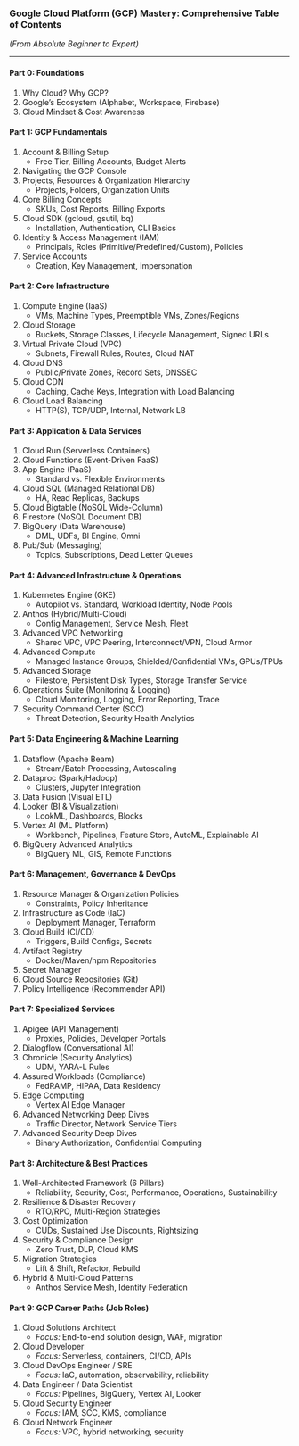 ### **Google Cloud Platform (GCP) Mastery: Comprehensive Table of Contents**  
*(From Absolute Beginner to Expert)*  

---

#### **Part 0: Foundations**  
1. Why Cloud? Why GCP?  
2. Google’s Ecosystem (Alphabet, Workspace, Firebase)  
3. Cloud Mindset & Cost Awareness  

#### **Part 1: GCP Fundamentals**  
1. Account & Billing Setup  
   - Free Tier, Billing Accounts, Budget Alerts  
2. Navigating the GCP Console  
3. Projects, Resources & Organization Hierarchy  
   - Projects, Folders, Organization Units  
4. Core Billing Concepts  
   - SKUs, Cost Reports, Billing Exports  
5. Cloud SDK (gcloud, gsutil, bq)  
   - Installation, Authentication, CLI Basics  
6. Identity & Access Management (IAM)  
   - Principals, Roles (Primitive/Predefined/Custom), Policies  
7. Service Accounts  
   - Creation, Key Management, Impersonation  

#### **Part 2: Core Infrastructure**  
1. Compute Engine (IaaS)  
   - VMs, Machine Types, Preemptible VMs, Zones/Regions  
2. Cloud Storage  
   - Buckets, Storage Classes, Lifecycle Management, Signed URLs  
3. Virtual Private Cloud (VPC)  
   - Subnets, Firewall Rules, Routes, Cloud NAT  
4. Cloud DNS  
   - Public/Private Zones, Record Sets, DNSSEC  
5. Cloud CDN  
   - Caching, Cache Keys, Integration with Load Balancing  
6. Cloud Load Balancing  
   - HTTP(S), TCP/UDP, Internal, Network LB  

#### **Part 3: Application & Data Services**  
1. Cloud Run (Serverless Containers)  
2. Cloud Functions (Event-Driven FaaS)  
3. App Engine (PaaS)  
   - Standard vs. Flexible Environments  
4. Cloud SQL (Managed Relational DB)  
   - HA, Read Replicas, Backups  
5. Cloud Bigtable (NoSQL Wide-Column)  
6. Firestore (NoSQL Document DB)  
7. BigQuery (Data Warehouse)  
   - DML, UDFs, BI Engine, Omni  
8. Pub/Sub (Messaging)  
   - Topics, Subscriptions, Dead Letter Queues  

#### **Part 4: Advanced Infrastructure & Operations**  
1. Kubernetes Engine (GKE)  
   - Autopilot vs. Standard, Workload Identity, Node Pools  
2. Anthos (Hybrid/Multi-Cloud)  
   - Config Management, Service Mesh, Fleet  
3. Advanced VPC Networking  
   - Shared VPC, VPC Peering, Interconnect/VPN, Cloud Armor  
4. Advanced Compute  
   - Managed Instance Groups, Shielded/Confidential VMs, GPUs/TPUs  
5. Advanced Storage  
   - Filestore, Persistent Disk Types, Storage Transfer Service  
6. Operations Suite (Monitoring & Logging)  
   - Cloud Monitoring, Logging, Error Reporting, Trace  
7. Security Command Center (SCC)  
   - Threat Detection, Security Health Analytics  

#### **Part 5: Data Engineering & Machine Learning**  
1. Dataflow (Apache Beam)  
   - Stream/Batch Processing, Autoscaling  
2. Dataproc (Spark/Hadoop)  
   - Clusters, Jupyter Integration  
3. Data Fusion (Visual ETL)  
4. Looker (BI & Visualization)  
   - LookML, Dashboards, Blocks  
5. Vertex AI (ML Platform)  
   - Workbench, Pipelines, Feature Store, AutoML, Explainable AI  
6. BigQuery Advanced Analytics  
   - BigQuery ML, GIS, Remote Functions  

#### **Part 6: Management, Governance & DevOps**  
1. Resource Manager & Organization Policies  
   - Constraints, Policy Inheritance  
2. Infrastructure as Code (IaC)  
   - Deployment Manager, Terraform  
3. Cloud Build (CI/CD)  
   - Triggers, Build Configs, Secrets  
4. Artifact Registry  
   - Docker/Maven/npm Repositories  
5. Secret Manager  
6. Cloud Source Repositories (Git)  
7. Policy Intelligence (Recommender API)  

#### **Part 7: Specialized Services**  
1. Apigee (API Management)  
   - Proxies, Policies, Developer Portals  
2. Dialogflow (Conversational AI)  
3. Chronicle (Security Analytics)  
   - UDM, YARA-L Rules  
4. Assured Workloads (Compliance)  
   - FedRAMP, HIPAA, Data Residency  
5. Edge Computing  
   - Vertex AI Edge Manager  
6. Advanced Networking Deep Dives  
   - Traffic Director, Network Service Tiers  
7. Advanced Security Deep Dives  
   - Binary Authorization, Confidential Computing  

#### **Part 8: Architecture & Best Practices**  
1. Well-Architected Framework (6 Pillars)  
   - Reliability, Security, Cost, Performance, Operations, Sustainability  
2. Resilience & Disaster Recovery  
   - RTO/RPO, Multi-Region Strategies  
3. Cost Optimization  
   - CUDs, Sustained Use Discounts, Rightsizing  
4. Security & Compliance Design  
   - Zero Trust, DLP, Cloud KMS  
5. Migration Strategies  
   - Lift & Shift, Refactor, Rebuild  
6. Hybrid & Multi-Cloud Patterns  
   - Anthos Service Mesh, Identity Federation  

#### **Part 9: GCP Career Paths (Job Roles)**  
1. Cloud Solutions Architect  
   - *Focus:* End-to-end solution design, WAF, migration  
2. Cloud Developer  
   - *Focus:* Serverless, containers, CI/CD, APIs  
3. Cloud DevOps Engineer / SRE  
   - *Focus:* IaC, automation, observability, reliability  
4. Data Engineer / Data Scientist  
   - *Focus:* Pipelines, BigQuery, Vertex AI, Looker  
5. Cloud Security Engineer  
   - *Focus:* IAM, SCC, KMS, compliance  
6. Cloud Network Engineer  
   - *Focus:* VPC, hybrid networking, security  

